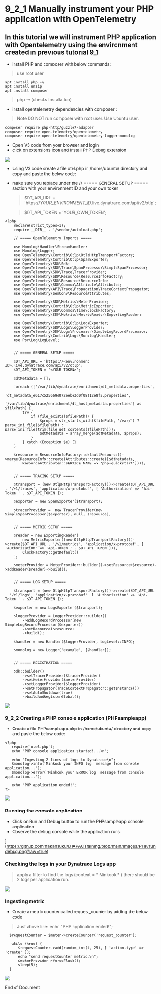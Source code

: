 # 9_2_1 Manually instrument your PHP application with OpenTelemetry

## In this tutorial we will instrument PHP application with Opentelemetry using the environment created in previous tutorial 9_1

- install PHP and composer with below commands:
> use root user
```
apt install php -y
apt install unzip
apt install composer
```
> php -v  (checks installation)

- install opentelemetry dependencies with composer  :
> Note DO NOT run composer with root user. Use  Ubuntu user.
```
composer require php-http/guzzle7-adapter
composer require open-telemetry/opentelemetry
composer require open-telemetry/opentelemetry-logger-monolog
```
- Open VS code from your browser and login
- click on extensions icon and install PHP Debug extension

![](https://github.com/hakansuku/D1APACTraining/blob/main/images/PHP/phpdebug.png?raw=true)

- Using VS code create a file otel.php in /home/ubuntu/ directory and copy and paste the below code:
  
- make sure you replace under the // ===== GENERAL SETUP ===== section with your environment ID and your own token
	> $DT_API_URL = 'https://_YOUR_ENVIRONMENT_ID_.live.dynatrace.com/api/v2/otlp';
 
 	> $DT_API_TOKEN = 'YOUR_OWN_TOKEN';
 
```
<?php
	declare(strict_types=1);
	require __DIR__ . '/vendor/autoload.php';

	// ===== OpenTelemetry Imports =====

	use Monolog\Handler\StreamHandler;
	use Monolog\Logger;
	use OpenTelemetry\Contrib\Otlp\OtlpHttpTransportFactory;
	use OpenTelemetry\Contrib\Otlp\SpanExporter;
	use OpenTelemetry\SDK\Sdk;
	use OpenTelemetry\SDK\Trace\SpanProcessor\SimpleSpanProcessor;
	use OpenTelemetry\SDK\Trace\TracerProvider;
	use OpenTelemetry\SDK\Resource\ResourceInfoFactory;
	use OpenTelemetry\SDK\Resource\ResourceInfo;
	use OpenTelemetry\SDK\Common\Attribute\Attributes;
	use OpenTelemetry\API\Trace\Propagation\TraceContextPropagator;
	use OpenTelemetry\SemConv\ResourceAttributes;

	use OpenTelemetry\SDK\Metrics\MeterProvider;
	use OpenTelemetry\Contrib\Otlp\MetricExporter;
	use OpenTelemetry\SDK\Common\Time\ClockFactory;
	use OpenTelemetry\SDK\Metrics\MetricReader\ExportingReader;

	use OpenTelemetry\Contrib\Otlp\LogsExporter;
	use OpenTelemetry\SDK\Logs\LoggerProvider;
	use OpenTelemetry\SDK\Logs\Processor\SimpleLogRecordProcessor;
	use OpenTelemetry\Contrib\Logs\Monolog\Handler;
	use Psr\Log\LogLevel;


	// ===== GENERAL SETUP =====
    
	$DT_API_URL = 'https://<environment ID>.live.dynatrace.com/api/v2/otlp';
	$DT_API_TOKEN = '<YOUR TOKEN>';

	$dtMetadata = [];

	foreach (['/var/lib/dynatrace/enrichment/dt_metadata.properties',
              'dt_metadata_e617c525669e072eebe3d0f08212e8f2.properties',
              '/var/lib/dynatrace/enrichment/dt_host_metadata.properties'] as $filePath) {
		try {
			if (file_exists($filePath)) {
				$props = str_starts_with($filePath, '/var/') ? parse_ini_file($filePath) : parse_ini_file(trim(file_get_contents($filePath)));
				$dtMetadata = array_merge($dtMetadata, $props);
			}
		} catch (Exception $e) {}
	}

	$resource = ResourceInfoFactory::defaultResource()->merge(ResourceInfo::create(Attributes::create([$dtMetadata,
        ResourceAttributes::SERVICE_NAME => 'php-quickstart'])));


	// ===== TRACING SETUP =====

	$transport = (new OtlpHttpTransportFactory())->create($DT_API_URL . '/v1/traces', 'application/x-protobuf', [ 'Authorization' => 'Api-Token ' . $DT_API_TOKEN ]);

	$exporter = new SpanExporter($transport);

	$tracerProvider =  new TracerProvider(new SimpleSpanProcessor($exporter), null, $resource);


	// ===== METRIC SETUP =====

	$reader = new ExportingReader(
		new MetricExporter((new OtlpHttpTransportFactory())->create($DT_API_URL . '/v1/metrics', 'application/x-protobuf', [ 'Authorization' => 'Api-Token ' . $DT_API_TOKEN ])),
		ClockFactory::getDefault()
	);

	$meterProvider = MeterProvider::builder()->setResource($resource)->addReader($reader)->build();


	// ===== LOG SETUP =====

	$transport = (new OtlpHttpTransportFactory())->create($DT_API_URL . '/v1/logs', 'application/x-protobuf', [ 'Authorization' => 'Api-Token ' . $DT_API_TOKEN ]);

	$exporter = new LogsExporter($transport);

	$loggerProvider = LoggerProvider::builder()
		->addLogRecordProcessor(new SimpleLogRecordProcessor($exporter))
		->setResource($resource)
		->build();

	$handler = new Handler($loggerProvider, LogLevel::INFO);

	$monolog = new Logger('example', [$handler]);


	// ===== REGISTRATION =====

	Sdk::builder()
		->setTracerProvider($tracerProvider)
		->setMeterProvider($meterProvider)
		->setLoggerProvider($loggerProvider)
		->setPropagator(TraceContextPropagator::getInstance())
		->setAutoShutdown(true)
		->buildAndRegisterGlobal();
```
![](https://github.com/hakansuku/D1APACTraining/blob/main/images/PHP/otel.png?raw=true)

### 9_2_2 Creating a PHP console application (PHPsampleapp)

- Create a file PHPsampleapp.php in /home/ubuntu/ directory and copy and paste the below code:
```
<?php
   require('otel.php');
   echo "PHP console application started!...\n";

   echo "Ingesting 2 lines of logs to Dynatrace\n";
   $monolog->info('Minkook your INFO log  message from console application...');
   $monolog->error('Minkook your ERROR log  message from console application...'); 

   echo "PHP application ended!";
?>
```
![](https://github.com/hakansuku/D1APACTraining/blob/main/images/PHP/consoleapp.png?raw=true)

### Running the console application
- Click on Run and Debug button to run the PHPsampleapp console application 
- Observe the debug console while the application runs

](https://github.com/hakansuku/D1APACTraining/blob/main/images/PHP/rundebug.png?raw=true)

### Checking the logs in your Dynatrace Logs app 
> apply a filter to find the logs (content = * Minkook * ) there should be 2 logs per application run.

![](https://github.com/hakansuku/D1APACTraining/blob/main/images/PHP/tenantlogs.png?raw=true)

### Ingesting metric
- Create a metric counter called request_counter by adding the below code

> Just above line: echo "PHP application ended!";

```
  $requestCounter = $meter->createCounter('request_counter');

   while (true) {
      $requestCounter->add(random_int(1, 25), [ 'action.type' => 'create' ]);
      echo "send requestCounter metric.\n";
      $meterProvider->forceFlush();
      sleep(5);
  }
```
![](https://github.com/hakansuku/D1APACTraining/blob/main/images/PHP/request_counter.png?raw=true)


End of Document

